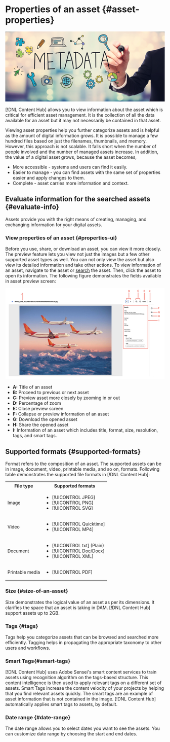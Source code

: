 # Properties of an asset {#asset-properties}

![Metadata banner image](assets/metadata-banner-image.jpeg)

[!DNL Content Hub] allows you to view information about the asset which is critical for efficient asset management. It is the collection of all the data available for an asset but it may not necessarily be contained in that asset.

Viewing asset properties help you further categorize assets and is helpful as the amount of digital information grows. It is possible to manage a few hundred files based on just the filenames, thumbnails, and memory. However, this approach is not scalable. It falls short when the number of people involved and the number of managed assets increase. In addition, the value of a digital asset grows, because the asset becomes,

* More accessible - systems and users can find it easily.
* Easier to manage - you can find assets with the same set of properties easier and apply changes to them.
* Complete - asset carries more information and context.

## Evaluate information for the searched assets  {#evaluate-info}

Assets provide you with the right means of creating, managing, and exchanging information for your digital assets.

### View properties of an asset {#properties-ui}

Before you use, share, or download an asset, you can view it more closely. The preview feature lets you view not just the images but a few other supported asset types as well. You can not only view the asset but also view its detailed information and take other actions. To view information of an asset, navigate to the asset or [search](search-assets.md) the asset. Then, click the asset to open its information. The following figure demonstrates the fields available in asset preview screen: 

![Properties of an asset UI](assets/properties-ui.png)

* **A:** Title of an asset 
* **B:** Proceed to previous or next asset 
* **C:** Preview asset more closely by zooming in or out 
* **D:** Percentage of zoom 
* **E:** Close preview screen 
* **F:** Collapse or preview information of an asset 
* **G:** Download the opened asset 
* **H:** Share the opened asset 
* **I:** Information of an asset which includes title, format, size, resolution, tags, and smart tags. 

## Supported formats {#supported-formats}

Format refers to the composition of an asset. The supported assets can be in image, document, video, printable media, and so on, formats. Following table demonstrates the supported file formats in [!DNL Content Hub]: 

<table>
    <tbody>
     <tr>
      <th><strong>File type</strong></th>
      <th><strong>Supported formats</strong></th>
     </tr>
     <tr>
      <td>Image</td>
      <td>
        <ul>
            <li>[!UICONTROL JPEG]</li> 
            <li>[!UICONTROL PNG]</li> 
            <li>[!UICONTROL SVG]</li>
        </ul>
      </td>
     </tr>
     <tr>
      <td>Video</td>
      <td>
        <ul>
            <li>[!UICONTROL Quicktime]</li>  
            <li>[!UICONTROL MP4]</li> 
        </ul>
      </td>
     </tr>
      <tr>
      <td>Document</td>
      <td>
        <ul>
            <li>[!UICONTROL txt] (Plain)</li>  
            <li>[!UICONTROL Doc/Docx]</li> 
            <li>[!UICONTROL XML]</li>
        </ul>
      </td>
     </tr>
     <tr>
      <td>Printable media</td>
      <td>
        <ul>
            <li>[!UICONTROL PDF]</li>  
        </ul>
      </td>
     </tr>  
    </tbody>
   </table>

### Size {#size-of-an-asset} 

Size demonstrates the logical value of an asset as per its dimensions. It clarifies the space that an asset is taking in DAM. [!DNL Content Hub] support assets up to 2GB. 

### Tags {#tags}

Tags help you categorize assets that can be browsed and searched more efficiently. Tagging helps in propagating the appropriate taxonomy to other users and workflows. 

### Smart Tags{#smart-tags} 

[!DNL Content Hub] uses Adobe Sensei's smart content services to train assets using recognition algorithm on the tags-based structure. This content intelligence is then used to apply relevant tags on a different set of assets. Smart Tags increase the content velocity of your projects by helping that you find relevant assets quickly. The smart tags are an example of asset information that is not contained in the image. [!DNL Content Hub] automatically applies smart tags to assets, by default. 

### Date range {#date-range} 

The date range allows you to select dates you want to see the assets. You can customize date range by choosing the start and end dates. 

